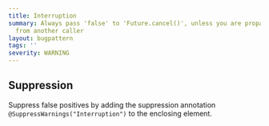 ```yaml
---
title: Interruption
summary: Always pass 'false' to 'Future.cancel()', unless you are propagating a cancellation-with-interrupt
  from another caller
layout: bugpattern
tags: ''
severity: WARNING
---
```


<!--
*** AUTO-GENERATED, DO NOT MODIFY ***
To make changes, edit the @BugPattern annotation or the explanation in docs/bugpattern.
-->



## Suppression
Suppress false positives by adding the suppression annotation `@SuppressWarnings("Interruption")` to the enclosing element.
